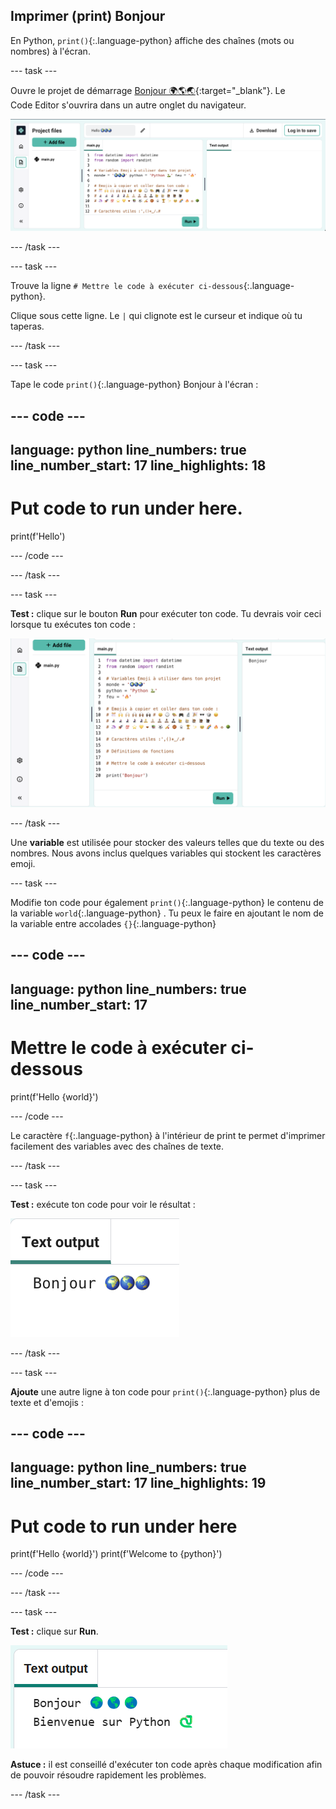 ## Imprimer (print) Bonjour

En Python, `print()`{:.language-python} affiche des chaînes (mots ou nombres) à l'écran.

--- task ---

Ouvre le projet de démarrage [Bonjour 🌍🌎🌏](https://editor.raspberrypi.org/en/projects/hello-world-starter){:target="_blank"}. Le Code Editor s'ouvrira dans un autre onglet du navigateur.

![Le Code Editor avec le code de démarrage du projet à gauche dans la zone de code. Sur la droite se trouve la zone de sortie vide.](images/starter_project.png)

--- /task ---

--- task ---

Trouve la ligne `# Mettre le code à exécuter ci-dessous`{:.language-python}.

Clique sous cette ligne. Le `|` qui clignote est le curseur et indique où tu taperas.

--- /task ---

--- task ---

Tape le code `print()`{:.language-python} Bonjour à l'écran :

--- code ---
---
language: python line_numbers: true line_number_start: 17
line_highlights: 18
---
# Put code to run under here.
print(f'Hello')

--- /code ---

--- /task ---

--- task ---

**Test :** clique sur le bouton **Run** pour exécuter ton code. Tu devrais voir ceci lorsque tu exécutes ton code :

![L'icône Run est mise en évidence avec "Bonjour" dans la zone de sortie. ](images/run_hello.png)

--- /task ---

Une **variable** est utilisée pour stocker des valeurs telles que du texte ou des nombres. Nous avons inclus quelques variables qui stockent les caractères emoji.

--- task ---

Modifie ton code pour également `print()`{:.language-python} le contenu de la variable `world`{:.language-python} . Tu peux le faire en ajoutant le nom de la variable entre accolades `{}`{:.language-python}


--- code ---
---
language: python line_numbers: true
line_number_start: 17
---
# Mettre le code à exécuter ci-dessous
print(f'Hello {world}')

--- /code ---

Le caractère `f`{:.language-python} à l'intérieur de print te permet d'imprimer facilement des variables avec des chaînes de texte.

--- /task ---

--- task ---

**Test :** exécute ton code pour voir le résultat :

![La ligne de code mise à jour dans la zone de code avec le mot "Bonjour" suivi de trois emojis monde dans la zone de sortie.](images/run_hello_world.png)

--- /task ---

--- task ---

**Ajoute** une autre ligne à ton code pour `print()`{:.language-python} plus de texte et d'emojis :

--- code ---
---
language: python line_numbers: true line_number_start: 17
line_highlights: 19
---
# Put code to run under here
print(f'Hello {world}') print(f'Welcome to {python}')

--- /code ---

--- /task ---

--- task ---

**Test :** clique sur **Run**.

![La ligne de code supplémentaire dans le Code Editor avec le mot "Bonjour" suivi de trois emojis monde et les mots "Bienvenue sur" suivis d'un serpent emoji et d'un clavier apparaissant dans la zone de sortie.](images/run_multiple.png)

**Astuce :** il est conseillé d'exécuter ton code après chaque modification afin de pouvoir résoudre rapidement les problèmes.


--- /task ---


